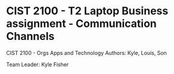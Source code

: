 # CIST 2100 - T2 Laptop Business assignment - Communication Channels
CIST 2100 - Orgs Apps and Technology
Authors: Kyle, Louis, Son

Team Leader: Kyle Fisher


